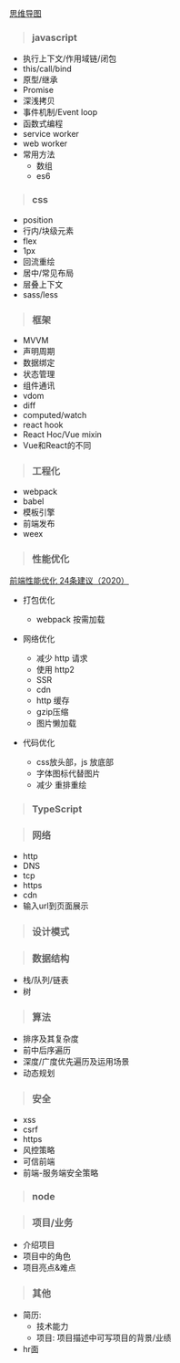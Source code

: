 [思维导图](https://images.vrm.cn/ox/2022/03/04/guide.jpg)

> ### javascript  

  - 执行上下文/作用域链/闭包
  - this/call/bind
  - 原型/继承
  - Promise
  - 深浅拷贝
  - 事件机制/Event loop
  - 函数式编程
  - service worker
  - web worker
  - 常用方法
    - 数组
    - es6



> ### css

  - position
  - 行内/块级元素
  - flex
  - 1px
  - 回流重绘
  - 居中/常见布局
  - 层叠上下文
  - sass/less



> ### 框架

  - MVVM
  - 声明周期
  - 数据绑定
  - 状态管理
  - 组件通讯
  - vdom
  - diff
  - computed/watch
  - react hook
  - React Hoc/Vue mixin
  - Vue和React的不同




> ### 工程化
  - webpack
  - babel
  - 模板引擎
  - 前端发布
  - weex



> ### 性能优化
[前端性能优化 24条建议（2020）](https://juejin.cn/post/6892994632968306702)
  - 打包优化
    - webpack 按需加载
    
  - 网络优化
    - 减少 http 请求
    - 使用 http2
    - SSR
    - cdn
    - http 缓存
    - gzip压缩
    - 图片懒加载

  - 代码优化
    - css放头部，js 放底部
    - 字体图标代替图片
    - 减少 重排重绘




> ### TypeScript



> ### 网络
  - http
  - DNS
  - tcp
  - https
  - cdn
  - 输入url到页面展示



> ### 设计模式



> ### 数据结构
  - 栈/队列/链表
  - 树



> ### 算法
  - 排序及其复杂度
  - 前中后序遍历
  - 深度/广度优先遍历及运用场景
  - 动态规划



> ### 安全
  - xss
  - csrf
  - https
  - 风控策略
  - 可信前端
  - 前端-服务端安全策略



> ### node



> ### 项目/业务
  - 介绍项目
  - 项目中的角色
  - 项目亮点&难点



> ### 其他
  - 简历:
    - 技术能力
    - 项目: 项目描述中可写项目的背景/业绩
  - hr面
